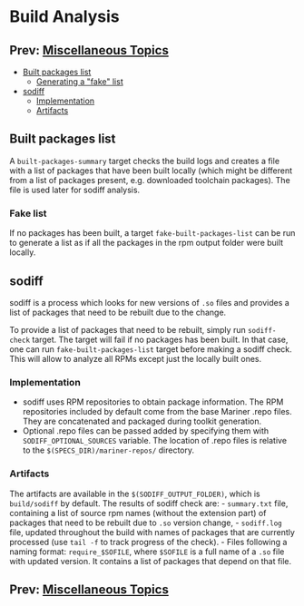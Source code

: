Build Analysis
===
## Prev: [Miscellaneous Topics](5_misc.md)
- [Built packages list](#Built-packages-list)
  - [Generating a "fake" list](#Fake-list)
- [sodiff](#sodiff)
  - [Implementation](#Implementation)
  - [Artifacts](#Artifacts)

## Built packages list
A `built-packages-summary` target checks the build logs and creates a file with a list of packages that have been built locally (which might be different from a list of packages present, e.g. downloaded toolchain packages). The file is used later for sodiff analysis.

### Fake list
If no packages has been built, a target `fake-built-packages-list` can be run to generate a list as if all the packages in the rpm output folder were built locally.

## sodiff
sodiff is a process which looks for new versions of `.so` files and provides a list of packages that need to be rebuilt due to the change.

To provide a list of packages that need to be rebuilt, simply run `sodiff-check` target. The target will fail if no packages has been built. In that case, one can run `fake-built-packages-list` target before making a sodiff check. This will allow to analyze all RPMs except just the locally built ones.

### Implementation
 - sodiff uses RPM repositories to obtain package information. The RPM repositories included by default come from the base Mariner .repo files. They are concatenated and packaged during toolkit generation.
 - Optional .repo files can be passed added by specifying them with `SODIFF_OPTIONAL_SOURCES` variable. The location of .repo files is relative to the `$(SPECS_DIR)/mariner-repos/` directory.

### Artifacts
The artifacts are available in the `$(SODIFF_OUTPUT_FOLDER)`, which is `build/sodiff` by default.
The results of sodiff check are:
    - `summary.txt` file, containing a list of source rpm names (without the extension part) of packages that need to be rebuilt due to `.so` version change,
    - `sodiff.log` file, updated throughout the build with names of packages that are currently processed (use `tail -f` to track progress of the check).
    - Files following a naming format: `require_$SOFILE`, where `$SOFILE` is a full name of a `.so` file with updated version. It contains a list of packages that depend on that file.

## Prev: [Miscellaneous Topics](5_misc.md)
